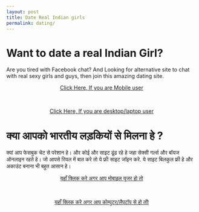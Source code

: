 ```yaml
---
layout: post
title: Date Real Indian girls
permalink: dating/
---
```


<div class="jumbotron">
  <h1>Want to date a real Indian Girl?</h1>
  <p> Are you tired with Facebook chat? And Looking for alternative site to chat with real sexy girls and guys, then join this amazing dating site.</p>
  <center><p><a class="btn btn-primary btn-lg" href="http://goo.gl/gPHSHg" role="button"> Click Here, If you are Mobile user </a></p></center><br/>
  <center><p><a class="btn btn-primary btn-lg" href="http://goo.gl/5elRIn" role="button"> Click Here, If you are desktop/laptop user</a></p></center>
</div>

<div class="jumbotron">
  <h1>क्या आपको भारतीय लड़कियों से मिलना हे ?</h1>
  <p> क्यां आप फेसबुक चेट से परेशान हे।  और कोई और साइट ढूंढ रहे हे जहा सेक्सी गर्ल्स और बॉयज ऑनलाइन रहते हे।  जो आपसे रियल में बात करे तो ये फ्री साइट जॉइन करे. ये साइट बिलकुल फ्री हे और अकाउंट बनाना भी बहुत आसान हे। </p>
  <center><p><a class="btn btn-primary btn-lg" href="http://goo.gl/gPHSHg" role="button"> यहाँ क्लिक करे अगर आप मोबाइल यूजर हो तो  </a></p></center><br/>
  <center><p><a class="btn btn-primary btn-lg" href="http://goo.gl/5elRIn" role="button"> यहाँ क्लिक करे अगर आप कोम्पुटर/लैपटॉप से हो तोो </a></p></center>
</div>
